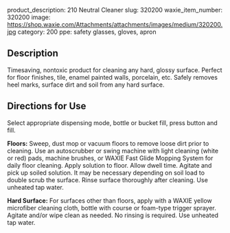product_description: 210 Neutral Cleaner
slug: 320200
waxie_item_number: 320200
image: https://shop.waxie.com/Attachments/attachments/images/medium/320200.jpg
category: 200
ppe: safety glasses, gloves, apron

## Description
Timesaving, nontoxic product for cleaning any hard, glossy surface. Perfect for floor finishes, tile, enamel painted walls, porcelain, etc. Safely removes heel marks, surface dirt and soil from any hard surface.

## Directions for Use
Select appropriate dispensing mode, bottle or bucket fill, press button and fill.

**Floors:** Sweep, dust mop or vacuum floors to remove loose dirt prior to cleaning.
Use an autoscrubber or swing machine with light cleaning (white or red) pads, machine brushes, or WAXIE Fast Glide Mopping System for daily floor cleaning. Apply solution
to floor. Allow dwell time. Agitate and pick up soiled solution. It may be necessary depending on soil load to double scrub the surface. Rinse surface thoroughly after cleaning. Use unheated tap water.

**Hard Surface:** For surfaces other than floors, apply with a WAXIE yellow microfiber cleaning cloth, bottle with course or foam-type trigger sprayer. Agitate and/or wipe clean as needed. No rinsing is required. Use unheated tap water.
